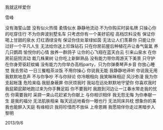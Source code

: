 我就这样爱你

雪峰


没有海誓山盟 没有似火热情
柔情似水 静静地流动
不为你购买时装名牌 只操心你的吃穿住行
不为你奔波别墅名车 只考虑你有一个美好前程
高档饮料没有 保证你喝上甘甜的泉水
灯红酒绿没有 保证你住处翠绿如茵
无法让人们羡慕你 只能让你过好一个平凡人生
无法给你送上珍珠钻石 只在你房前屋后种植花卉让香气氤氲
养几只鹦鹉 愉悦你的心情
放养一群鸽子 让你的心飞翔在蓝天白云
引来山泉水 在你房前庭院流动
栽几株果树 让你吃上新鲜熟品
没有能力带你周游天下美景 只守护在你身旁驱赶蚊蝇
没有能力为你举办高档party，只为你弹奏琴声乡音
你放心睡觉 我去劳动
一日三餐粗茶淡饭 不用你操心
你说我无能 我静静地谛听
你说我无用 我默默地息声
不与你争吵 不与你辩论
你冷眼相向 我笑眯眯相迎
风沙弥漫 我为你支起帐篷
危险来临 我挺身蔽屏
你厌烦我时 我站在远处默默地守望你
你喜欢我时 我屁颠屁颠地跑过来为你手舞足蹈
你不要我时 我跑到河边让一江春水带走我的忧伤
你需要我时 采撷一束山花赶紧为你献上
与你相识相伴 我无怨无悔
为你奉献一生 是我的福分
无法肌肤相亲 每天远远地看你一眼也行
无法同床共枕 想象你的美我也能醉入天庭
有缘相识 我将珍惜而不放纵
上帝恩赐 我愿陪伴你走过黑暗步入黎明

2013/9/6



